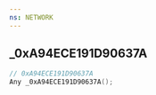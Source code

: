 ```yaml
---
ns: NETWORK
---
```

## _0xA94ECE191D90637A

```c
// 0xA94ECE191D90637A
Any _0xA94ECE191D90637A();
```

